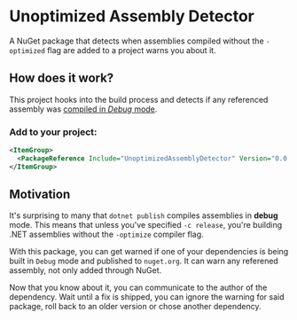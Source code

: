 # Unoptimized Assembly Detector

A NuGet package that detects when assemblies compiled without the `-optimized` flag are added to a project warns you about it.

## How does it work?

This project hooks into the build process and detects if any referenced assembly was [compiled in _Debug_ mode](https://github.com/dotnet/runtime/blob/b9b876ab510e98ac741f1c82f1cb4fb1cb21e3ef/src/libraries/System.Private.CoreLib/src/System/Diagnostics/DebuggableAttribute.cs#L22). 

### Add to your project:

```xml
<ItemGroup>
  <PackageReference Include="UnoptimizedAssemblyDetector" Version="0.0.2" PrivateAssets="All" />
</ItemGroup>
```

## Motivation

It's surprising to many that `dotnet publish` compiles assemblies in **debug** mode.
This means that unless you've specified `-c release`, you're building .NET assemblies without the `-optimize` compiler flag.

With this package, you can get warned if one of your dependencies is being built in `Debug` mode and published to `nuget.org`. 
It can warn any referened assembly, not only added through NuGet.

Now that you know about it, you can  communicate to the author of the dependency. 
Wait until a fix is shipped, you can ignore the warning for said package, 
roll back to an older version or chose another dependency.
